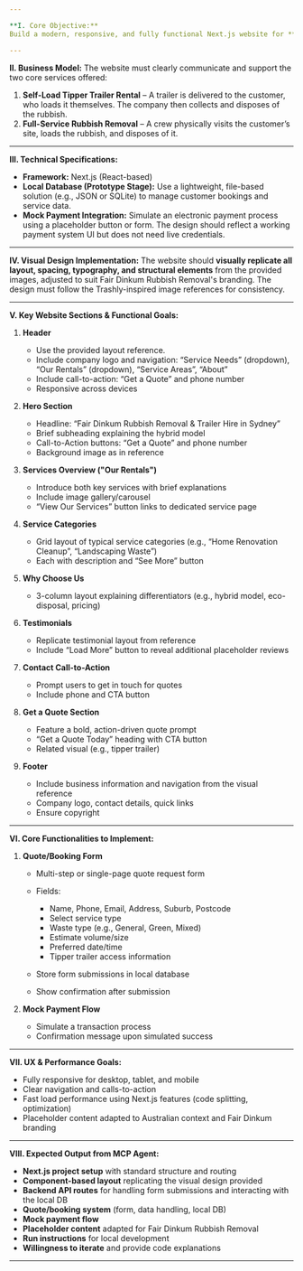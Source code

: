 ```yaml
---

**I. Core Objective:**
Build a modern, responsive, and fully functional Next.js website for **Fair Dinkum Rubbish Removal**, a hybrid rubbish removal business based in Sydney, Australia. The website’s layout must **replicate the provided image examples for all main page sections**, adapting branding and content to suit the Fair Dinkum identity. The platform should enable customers to understand services, manage bookings, and process payments.

---
```


**II. Business Model:**
The website must clearly communicate and support the two core services offered:

1. **Self-Load Tipper Trailer Rental** – A trailer is delivered to the customer, who loads it themselves. The company then collects and disposes of the rubbish.
2. **Full-Service Rubbish Removal** – A crew physically visits the customer’s site, loads the rubbish, and disposes of it.

---

**III. Technical Specifications:**

* **Framework:** Next.js (React-based)
* **Local Database (Prototype Stage):** Use a lightweight, file-based solution (e.g., JSON or SQLite) to manage customer bookings and service data.
* **Mock Payment Integration:** Simulate an electronic payment process using a placeholder button or form. The design should reflect a working payment system UI but does not need live credentials.

---

**IV. Visual Design Implementation:**
The website should **visually replicate all layout, spacing, typography, and structural elements** from the provided images, adjusted to suit Fair Dinkum Rubbish Removal's branding. The design must follow the Trashly-inspired image references for consistency.

---

**V. Key Website Sections & Functional Goals:**

1. **Header**

   * Use the provided layout reference.
   * Include company logo and navigation:
     “Service Needs” (dropdown), “Our Rentals” (dropdown), “Service Areas”, “About”
   * Include call-to-action: “Get a Quote” and phone number
   * Responsive across devices

2. **Hero Section**

   * Headline: “Fair Dinkum Rubbish Removal & Trailer Hire in Sydney”
   * Brief subheading explaining the hybrid model
   * Call-to-Action buttons: “Get a Quote” and phone number
   * Background image as in reference

3. **Services Overview ("Our Rentals")**

   * Introduce both key services with brief explanations
   * Include image gallery/carousel
   * “View Our Services” button links to dedicated service page

4. **Service Categories**

   * Grid layout of typical service categories (e.g., “Home Renovation Cleanup”, “Landscaping Waste”)
   * Each with description and “See More” button

5. **Why Choose Us**

   * 3-column layout explaining differentiators (e.g., hybrid model, eco-disposal, pricing)

6. **Testimonials**

   * Replicate testimonial layout from reference
   * Include “Load More” button to reveal additional placeholder reviews

7. **Contact Call-to-Action**

   * Prompt users to get in touch for quotes
   * Include phone and CTA button

8. **Get a Quote Section**

   * Feature a bold, action-driven quote prompt
   * “Get a Quote Today” heading with CTA button
   * Related visual (e.g., tipper trailer)

9. **Footer**

   * Include business information and navigation from the visual reference
   * Company logo, contact details, quick links
   * Ensure copyright

---

**VI. Core Functionalities to Implement:**

1. **Quote/Booking Form**

   * Multi-step or single-page quote request form
   * Fields:

     * Name, Phone, Email, Address, Suburb, Postcode
     * Select service type
     * Waste type (e.g., General, Green, Mixed)
     * Estimate volume/size
     * Preferred date/time
     * Tipper trailer access information
   * Store form submissions in local database
   * Show confirmation after submission

2. **Mock Payment Flow**

   * Simulate a transaction process
   * Confirmation message upon simulated success

---

**VII. UX & Performance Goals:**

* Fully responsive for desktop, tablet, and mobile
* Clear navigation and calls-to-action
* Fast load performance using Next.js features (code splitting, optimization)
* Placeholder content adapted to Australian context and Fair Dinkum branding

---

**VIII. Expected Output from MCP Agent:**

* **Next.js project setup** with standard structure and routing
* **Component-based layout** replicating the visual design provided
* **Backend API routes** for handling form submissions and interacting with the local DB
* **Quote/booking system** (form, data handling, local DB)
* **Mock payment flow**
* **Placeholder content** adapted for Fair Dinkum Rubbish Removal
* **Run instructions** for local development
* **Willingness to iterate** and provide code explanations

---
